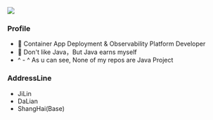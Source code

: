 <!--
**kgpp34/kgpp34** is a ✨ _special_ ✨ repository because its `README.md` (this file) appears on your GitHub profile.

Here are some ideas to get you started:

- 🔭 I’m currently working on ...
- 🌱 I’m currently learning ...
- 👯 I’m looking to collaborate on ...
- 🤔 I’m looking for help with ...
- 💬 Ask me about ...
- 📫 How to reach me: ...
- 😄 Pronouns: ...
- ⚡ Fun fact: ...
-->

![](https://github-readme-stats.vercel.app/api?username=kgpp34)

### Profile
- 🔭 Container App Deployment & Observability Platform Developer
- 🌱 Don't like Java，But Java earns myself
- ^ - ^ As u can see, None of my repos are Java Project

### AddressLine
- JiLin 
- DaLian
- ShangHai(Base)
